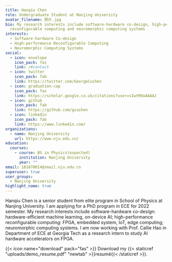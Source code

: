 ```yaml
---
title: Hanqiu Chen
role: Undergraduate Student at Nanjing University
avatar_filename: 照片.jpg
bio: My research interests include software-hardware co-design, high-performance
  reconfigurable computing and neuromorphic computing systems
interests:
  - Software-hardware Co-design
  - High-performance Reconfigurable Computing
  - Neuromorphic Computing Systems
social:
  - icon: envelope
    icon_pack: fas
    link: /#contact
  - icon: twitter
    icon_pack: fab
    link: https://twitter.com/GeorgeCushen
  - icon: graduation-cap
    icon_pack: fas
    link: https://scholar.google.co.uk/citations?user=sIwtMXoAAAAJ
  - icon: github
    icon_pack: fab
    link: https://github.com/gcushen
  - icon: linkedin
    icon_pack: fab
    link: https://www.linkedin.com/
organizations:
  - name: Nanjing University
    url: https://www.nju.edu.cn/
education:
  courses:
    - course: BS in Physics(expected)
      institution: Nanjing University
      year: ""
email: 181870014@smail.nju.edu.cn
superuser: true
user_groups:
  - Nanjing University
highlight_name: true
---
```

Hanqiu Chen is a senior student from elite program in School of Physics at Nanjing University. I am applying for a PhD program in ECE for 2022 semester. My research interests include software-hardware co-design: hardware-efficient machine learning, on-device AI; high-performance reconfigurable computing: FPGA, embedded system, IoT, edge computing; neuromorphic computing systems. I am now working with Prof. Callie Hao in Department of ECE at Georgia Tech as a research intern to study AI hardware accelerators on FPGA.



{{< icon name="download" pack="fas" >}} Download my {{< staticref "uploads/demo_resume.pdf" "newtab" >}}resumé{{< /staticref >}}.